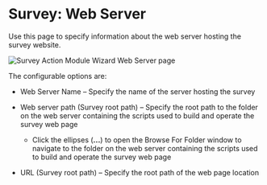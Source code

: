 # Survey: Web Server

Use this page to specify information about the web server hosting the survey website.

![Survey Action Module Wizard Web Server page](/img/product_docs/accessanalyzer/12.0/admin/action/survey/webserver.webp)

The configurable options are:

- Web Server Name – Specify the name of the server hosting the survey
- Web server path (Survey root path) – Specify the root path to the folder on the web server
  containing the scripts used to build and operate the survey web page

    - Click the ellipses (**...**) to open the Browse For Folder window to navigate to the folder on
      the web server containing the scripts used to build and operate the survey web page

- URL (Survey root path) – Specify the root path of the web page location

